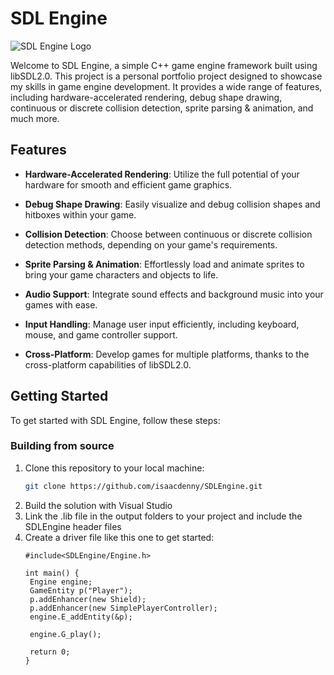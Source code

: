 # SDL Engine

![SDL Engine Logo](link_to_your_logo.png)

Welcome to SDL Engine, a simple C++ game engine framework built using libSDL2.0. This project is a personal portfolio project designed to showcase my skills in game engine development. It provides a wide range of features, including hardware-accelerated rendering, debug shape drawing, continuous or discrete collision detection, sprite parsing & animation, and much more.

## Features

- **Hardware-Accelerated Rendering**: Utilize the full potential of your hardware for smooth and efficient game graphics.

- **Debug Shape Drawing**: Easily visualize and debug collision shapes and hitboxes within your game.

- **Collision Detection**: Choose between continuous or discrete collision detection methods, depending on your game's requirements.

- **Sprite Parsing & Animation**: Effortlessly load and animate sprites to bring your game characters and objects to life.

- **Audio Support**: Integrate sound effects and background music into your games with ease.

- **Input Handling**: Manage user input efficiently, including keyboard, mouse, and game controller support.

- **Cross-Platform**: Develop games for multiple platforms, thanks to the cross-platform capabilities of libSDL2.0.

## Getting Started

To get started with SDL Engine, follow these steps:

### Building from source

1. Clone this repository to your local machine:
   ```bash
   git clone https://github.com/isaacdenny/SDLEngine.git
   ```
2. Build the solution with Visual Studio
3. Link the .lib file in the output folders to your project and include the SDLEngine header files
4. Create a driver file like this one to get started:
   ```
   #include<SDLEngine/Engine.h>
   
   int main() {
   	Engine engine;
   	GameEntity p("Player");
   	p.addEnhancer(new Shield);
   	p.addEnhancer(new SimplePlayerController);
   	engine.E_addEntity(&p);
   
   	engine.G_play();
   
   	return 0;
   }
   ```
   
